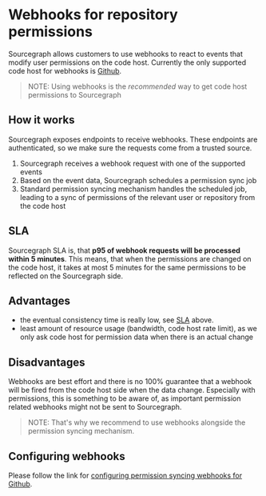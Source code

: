 # Webhooks for repository permissions

Sourcegraph allows customers to use webhooks to react to events that modify user permissions 
on the code host. Currently the only supported code host for webhooks 
is [Github](../external_service/github.md).

> NOTE: Using webhooks is the *recommended* way to get code host permissions to Sourcegraph

## How it works

Sourcegraph exposes endpoints to receive webhooks. These endpoints are authenticated, so we make sure the requests come from a trusted source.

1. Sourcegraph receives a webhook request with one of the supported events
1. Based on the event data, Sourcegraph schedules a permission sync job
1. Standard permission syncing mechanism handles the scheduled job, leading to a sync of permissions of the relevant user or repository from the code host

## SLA

Sourcegraph SLA is, that **p95 of webhook requests will be processed within 5 minutes**. This means, that 
when the permissions are changed on the code host, it takes at most 5 minutes for the same permissions to be reflected on the Sourcegraph side.

## Advantages

- the eventual consistency time is really low, see [SLA](#sla) above.
- least amount of resource usage (bandwidth, code host rate limit), as we only ask code host for permission data when there is an actual change
## Disadvantages

Webhooks are best effort and there is no 100% guarantee that a webhook will be 
fired from the code host side when the data change. Especially with permissions, this 
is something to be aware of, as important permission related webhooks might 
not be sent to Sourcegraph.

> NOTE: That's why we recommend to use webhooks alongside the permission syncing mechanism.

## Configuring webhooks

Please follow the link for [configuring permission syncing webhooks for Github](../config/webhooks/incoming.md#user-permissions).
